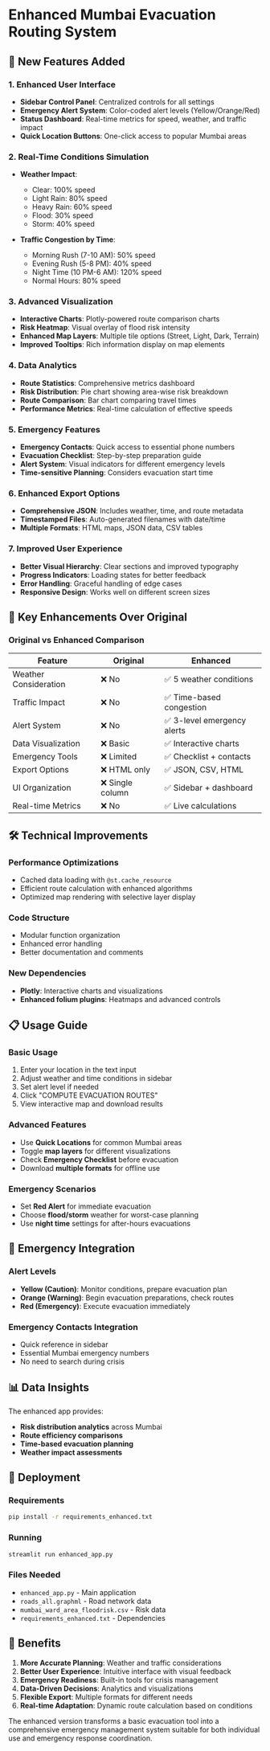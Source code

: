 # Enhanced Mumbai Evacuation Routing System

## 🚀 New Features Added

### 1. **Enhanced User Interface**
- **Sidebar Control Panel**: Centralized controls for all settings
- **Emergency Alert System**: Color-coded alert levels (Yellow/Orange/Red)
- **Status Dashboard**: Real-time metrics for speed, weather, and traffic impact
- **Quick Location Buttons**: One-click access to popular Mumbai areas

### 2. **Real-Time Conditions Simulation**
- **Weather Impact**: 
  - Clear: 100% speed
  - Light Rain: 80% speed
  - Heavy Rain: 60% speed
  - Flood: 30% speed
  - Storm: 40% speed

- **Traffic Congestion by Time**:
  - Morning Rush (7-10 AM): 50% speed
  - Evening Rush (5-8 PM): 40% speed
  - Night Time (10 PM-6 AM): 120% speed
  - Normal Hours: 80% speed

### 3. **Advanced Visualization**
- **Interactive Charts**: Plotly-powered route comparison charts
- **Risk Heatmap**: Visual overlay of flood risk intensity
- **Enhanced Map Layers**: Multiple tile options (Street, Light, Dark, Terrain)
- **Improved Tooltips**: Rich information display on map elements

### 4. **Data Analytics**
- **Route Statistics**: Comprehensive metrics dashboard
- **Risk Distribution**: Pie chart showing area-wise risk breakdown
- **Route Comparison**: Bar chart comparing travel times
- **Performance Metrics**: Real-time calculation of effective speeds

### 5. **Emergency Features**
- **Emergency Contacts**: Quick access to essential phone numbers
- **Evacuation Checklist**: Step-by-step preparation guide
- **Alert System**: Visual indicators for different emergency levels
- **Time-sensitive Planning**: Considers evacuation start time

### 6. **Enhanced Export Options**
- **Comprehensive JSON**: Includes weather, time, and route metadata
- **Timestamped Files**: Auto-generated filenames with date/time
- **Multiple Formats**: HTML maps, JSON data, CSV tables

### 7. **Improved User Experience**
- **Better Visual Hierarchy**: Clear sections and improved typography
- **Progress Indicators**: Loading states for better feedback
- **Error Handling**: Graceful handling of edge cases
- **Responsive Design**: Works well on different screen sizes

## 🎯 Key Enhancements Over Original

### **Original vs Enhanced Comparison**

| Feature | Original | Enhanced |
|---------|----------|----------|
| Weather Consideration | ❌ No | ✅ 5 weather conditions |
| Traffic Impact | ❌ No | ✅ Time-based congestion |
| Alert System | ❌ No | ✅ 3-level emergency alerts |
| Data Visualization | ❌ Basic | ✅ Interactive charts |
| Emergency Tools | ❌ Limited | ✅ Checklist + contacts |
| Export Options | ❌ HTML only | ✅ JSON, CSV, HTML |
| UI Organization | ❌ Single column | ✅ Sidebar + dashboard |
| Real-time Metrics | ❌ No | ✅ Live calculations |

## 🛠️ Technical Improvements

### **Performance Optimizations**
- Cached data loading with `@st.cache_resource`
- Efficient route calculation with enhanced algorithms
- Optimized map rendering with selective layer display

### **Code Structure**
- Modular function organization
- Enhanced error handling
- Better documentation and comments

### **New Dependencies**
- **Plotly**: Interactive charts and visualizations
- **Enhanced folium plugins**: Heatmaps and advanced controls

## 📋 Usage Guide

### **Basic Usage**
1. Enter your location in the text input
2. Adjust weather and time conditions in sidebar
3. Set alert level if needed
4. Click "COMPUTE EVACUATION ROUTES"
5. View interactive map and download results

### **Advanced Features**
- Use **Quick Locations** for common Mumbai areas
- Toggle **map layers** for different visualizations
- Check **Emergency Checklist** before evacuation
- Download **multiple formats** for offline use

### **Emergency Scenarios**
- Set **Red Alert** for immediate evacuation
- Choose **flood/storm** weather for worst-case planning
- Use **night time** settings for after-hours evacuations

## 🚨 Emergency Integration

### **Alert Levels**
- **Yellow (Caution)**: Monitor conditions, prepare evacuation plan
- **Orange (Warning)**: Begin evacuation preparations, check routes
- **Red (Emergency)**: Execute evacuation immediately

### **Emergency Contacts Integration**
- Quick reference in sidebar
- Essential Mumbai emergency numbers
- No need to search during crisis

## 📊 Data Insights

The enhanced app provides:
- **Risk distribution analytics** across Mumbai
- **Route efficiency comparisons**
- **Time-based evacuation planning**
- **Weather impact assessments**

## 🔧 Deployment

### **Requirements**
```bash
pip install -r requirements_enhanced.txt
```

### **Running**
```bash
streamlit run enhanced_app.py
```

### **Files Needed**
- `enhanced_app.py` - Main application
- `roads_all.graphml` - Road network data
- `mumbai_ward_area_floodrisk.csv` - Risk data
- `requirements_enhanced.txt` - Dependencies

## 🎉 Benefits

1. **More Accurate Planning**: Weather and traffic considerations
2. **Better User Experience**: Intuitive interface with visual feedback
3. **Emergency Readiness**: Built-in tools for crisis management
4. **Data-Driven Decisions**: Analytics and visualizations
5. **Flexible Export**: Multiple formats for different needs
6. **Real-time Adaptation**: Dynamic route calculation based on conditions

The enhanced version transforms a basic evacuation tool into a comprehensive emergency management system suitable for both individual use and emergency response coordination.

